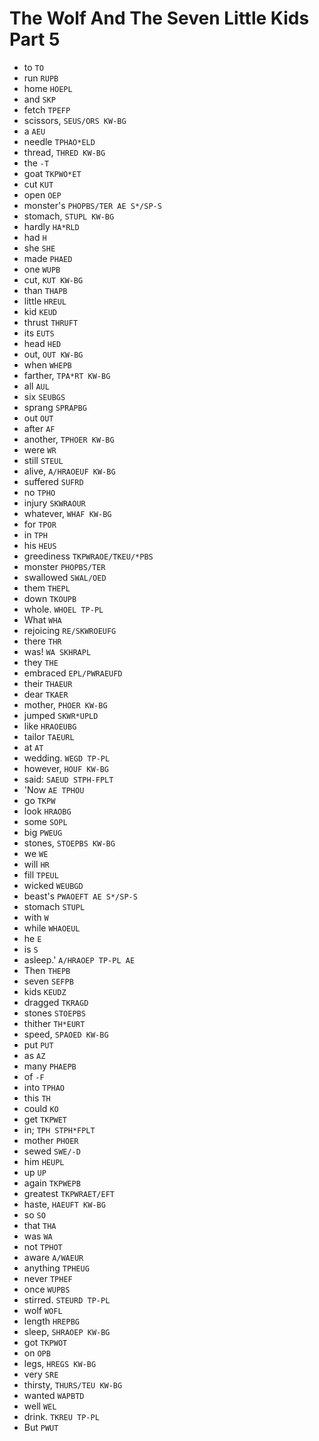 # The Wolf And The Seven Little Kids Part 5

* to `TO`
* run `RUPB`
* home `HOEPL`
* and `SKP`
* fetch `TPEFP`
* scissors, `SEUS/ORS KW-BG`
* a `AEU`
* needle `TPHAO*ELD`
* thread, `THRED KW-BG`
* the `-T`
* goat `TKPWO*ET`
* cut `KUT`
* open `OEP`
* monster's `PHOPBS/TER AE S*/SP-S`
* stomach, `STUPL KW-BG`
* hardly `HA*RLD`
* had `H`
* she `SHE`
* made `PHAED`
* one `WUPB`
* cut, `KUT KW-BG`
* than `THAPB`
* little `HREUL`
* kid `KEUD`
* thrust `THRUFT`
* its `EUTS`
* head `HED`
* out, `OUT KW-BG`
* when `WHEPB`
* farther, `TPA*RT KW-BG`
* all `AUL`
* six `SEUBGS`
* sprang `SPRAPBG`
* out `OUT`
* after `AF`
* another, `TPHOER KW-BG`
* were `WR`
* still `STEUL`
* alive, `A/HRAOEUF KW-BG`
* suffered `SUFRD`
* no `TPHO`
* injury `SKWRAOUR`
* whatever, `WHAF KW-BG`
* for `TPOR`
* in `TPH`
* his `HEUS`
* greediness `TKPWRAOE/TKEU/*PBS`
* monster `PHOPBS/TER`
* swallowed `SWAL/OED`
* them `THEPL`
* down `TKOUPB`
* whole. `WHOEL TP-PL`
* What `WHA`
* rejoicing `RE/SKWROEUFG`
* there `THR`
* was! `WA SKHRAPL`
* they `THE`
* embraced `EPL/PWRAEUFD`
* their `THAEUR`
* dear `TKAER`
* mother, `PHOER KW-BG`
* jumped `SKWR*UPLD`
* like `HRAOEUBG`
* tailor `TAEURL`
* at `AT`
* wedding. `WEGD TP-PL`
* however, `HOUF KW-BG`
* said: `SAEUD STPH-FPLT`
* 'Now `AE TPHOU`
* go `TKPW`
* look `HRAOBG`
* some `SOPL`
* big `PWEUG`
* stones, `STOEPBS KW-BG`
* we `WE`
* will `HR`
* fill `TPEUL`
* wicked `WEUBGD`
* beast's `PWAOEFT AE S*/SP-S`
* stomach `STUPL`
* with `W`
* while `WHAOEUL`
* he `E`
* is `S`
* asleep.' `A/HRAOEP TP-PL AE`
* Then `THEPB`
* seven `SEFPB`
* kids `KEUDZ`
* dragged `TKRAGD`
* stones `STOEPBS`
* thither `TH*EURT`
* speed, `SPAOED KW-BG`
* put `PUT`
* as `AZ`
* many `PHAEPB`
* of `-F`
* into `TPHAO`
* this `TH`
* could `KO`
* get `TKPWET`
* in; `TPH STPH*FPLT`
* mother `PHOER`
* sewed `SWE/-D`
* him `HEUPL`
* up `UP`
* again `TKPWEPB`
* greatest `TKPWRAET/EFT`
* haste, `HAEUFT KW-BG`
* so `SO`
* that `THA`
* was `WA`
* not `TPHOT`
* aware `A/WAEUR`
* anything `TPHEUG`
* never `TPHEF`
* once `WUPBS`
* stirred. `STEURD TP-PL`
* wolf `WOFL`
* length `HREPBG`
* sleep, `SHRAOEP KW-BG`
* got `TKPWOT`
* on `OPB`
* legs, `HREGS KW-BG`
* very `SRE`
* thirsty, `THURS/TEU KW-BG`
* wanted `WAPBTD`
* well `WEL`
* drink. `TKREU TP-PL`
* But `PWUT`
